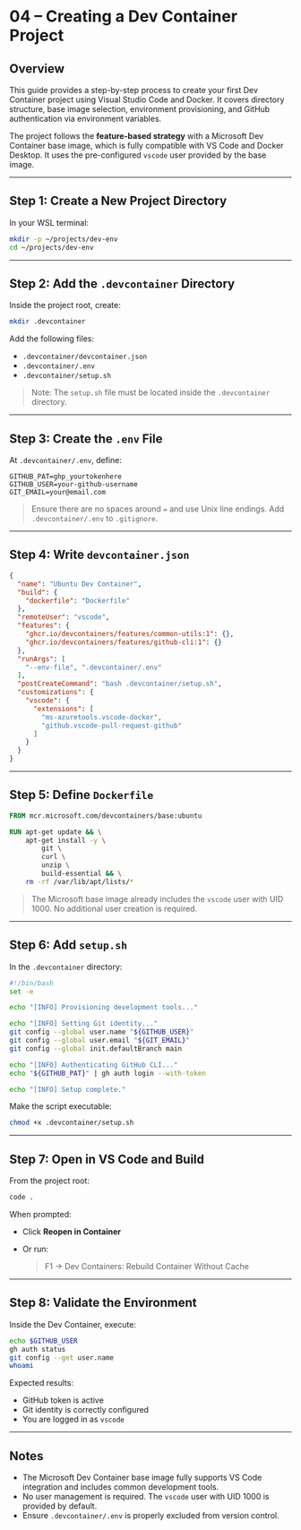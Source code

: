 # 04 – Creating a Dev Container Project

## Overview

This guide provides a step-by-step process to create your first Dev Container project using Visual Studio Code and Docker. It covers directory structure, base image selection, environment provisioning, and GitHub authentication via environment variables.

The project follows the **feature-based strategy** with a Microsoft Dev Container base image, which is fully compatible with VS Code and Docker Desktop. It uses the pre-configured `vscode` user provided by the base image.

---

## Step 1: Create a New Project Directory

In your WSL terminal:

```bash
mkdir -p ~/projects/dev-env
cd ~/projects/dev-env
```

---

## Step 2: Add the `.devcontainer` Directory

Inside the project root, create:

```bash
mkdir .devcontainer
```

Add the following files:

* `.devcontainer/devcontainer.json`
* `.devcontainer/.env`
* `.devcontainer/setup.sh`

> Note: The `setup.sh` file must be located inside the `.devcontainer` directory.

---

## Step 3: Create the `.env` File

At `.devcontainer/.env`, define:

```env
GITHUB_PAT=ghp_yourtokenhere
GITHUB_USER=your-github-username
GIT_EMAIL=your@email.com
```

> Ensure there are no spaces around `=` and use Unix line endings. Add `.devcontainer/.env` to `.gitignore`.

---

## Step 4: Write `devcontainer.json`

```json
{
  "name": "Ubuntu Dev Container",
  "build": {
    "dockerfile": "Dockerfile"
  },
  "remoteUser": "vscode",
  "features": {
    "ghcr.io/devcontainers/features/common-utils:1": {},
    "ghcr.io/devcontainers/features/github-cli:1": {}
  },
  "runArgs": [
    "--env-file", ".devcontainer/.env"
  ],
  "postCreateCommand": "bash .devcontainer/setup.sh",
  "customizations": {
    "vscode": {
      "extensions": [
        "ms-azuretools.vscode-docker",
        "github.vscode-pull-request-github"
      ]
    }
  }
}
```

---

## Step 5: Define `Dockerfile`

```Dockerfile
FROM mcr.microsoft.com/devcontainers/base:ubuntu

RUN apt-get update && \
    apt-get install -y \
        git \
        curl \
        unzip \
        build-essential && \
    rm -rf /var/lib/apt/lists/*
```

> The Microsoft base image already includes the `vscode` user with UID 1000. No additional user creation is required.

---

## Step 6: Add `setup.sh`

In the `.devcontainer` directory:

```bash
#!/bin/bash
set -e

echo "[INFO] Provisioning development tools..."

echo "[INFO] Setting Git identity..."
git config --global user.name "${GITHUB_USER}"
git config --global user.email "${GIT_EMAIL}"
git config --global init.defaultBranch main

echo "[INFO] Authenticating GitHub CLI..."
echo "${GITHUB_PAT}" | gh auth login --with-token

echo "[INFO] Setup complete."
```

Make the script executable:

```bash
chmod +x .devcontainer/setup.sh
```

---

## Step 7: Open in VS Code and Build

From the project root:

```bash
code .
```

When prompted:

* Click **Reopen in Container**
* Or run:

  > F1 → Dev Containers: Rebuild Container Without Cache

---

## Step 8: Validate the Environment

Inside the Dev Container, execute:

```bash
echo $GITHUB_USER
gh auth status
git config --get user.name
whoami
```

Expected results:

* GitHub token is active
* Git identity is correctly configured
* You are logged in as `vscode`

---

## Notes

* The Microsoft Dev Container base image fully supports VS Code integration and includes common development tools.
* No user management is required. The `vscode` user with UID 1000 is provided by default.
* Ensure `.devcontainer/.env` is properly excluded from version control.
